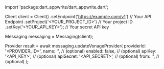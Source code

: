import 'package:dart_appwrite/dart_appwrite.dart';

Client client = Client()
    .setEndpoint('https://example.com/v1') // Your API Endpoint
    .setProject('<YOUR_PROJECT_ID>') // Your project ID
    .setKey('<YOUR_API_KEY>'); // Your secret API key

Messaging messaging = Messaging(client);

Provider result = await messaging.updateVonageProvider(
    providerId: '<PROVIDER_ID>',
    name: '<NAME>', // (optional)
    enabled: false, // (optional)
    apiKey: '<API_KEY>', // (optional)
    apiSecret: '<API_SECRET>', // (optional)
    from: '<FROM>', // (optional)
);
